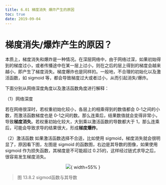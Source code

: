 ```yaml
---
title: 6.01 梯度消失 爆炸产生的原因
toc: true
date: 2019-09-04
---
```


# 梯度消失/爆炸产生的原因？

本质上，梯度消失和爆炸是一种情况。在深层网络中，由于网络过深，如果初始得到的梯度过小，或者传播途中在某一层上过小，则在之后的层上得到的梯度会越来越小，即产生了梯度消失。梯度爆炸也是同样的。一般地，不合理的初始化以及激活函数，如 sigmoid 等，都会导致梯度过大或者过小，从而引起消失/爆炸。

下面分别从网络深度角度以及激活函数角度进行解释：

（1）网络深度

若在网络很深时，若权重初始化较小，各层上的相乘得到的数值都会 0-1之间的小数，而激活函数梯度也是 0-1之间的数。那么连乘后，结果数值就会变得非常小，导致**梯度消失**。若权重初始化较大，大到乘以激活函数的导数都大于 1，那么连乘后，可能会导致求导的结果很大，形成**梯度爆炸**。

（2）激活函数
如果激活函数选择不合适，比如使用 sigmoid，梯度消失就会很明显了，原因看下图，左图是 sigmoid 的函数图，右边是其导数的图像，如果使用 sigmoid 作为损失函数，其梯度是不可能超过 0.25的，这样经过链式求导之后，很容易发生梯度消失。
<center>

![](http://images.iterate.site/blog/image/20190722/EPNd4hEggYRD.png？imageslim){ width=55% }

</center>


> 图 13.8.2 sigmod函数与其导数
